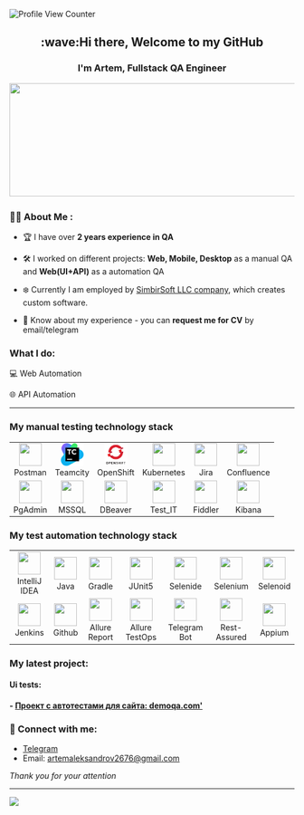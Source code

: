 ![Profile View Counter](https://komarev.com/ghpvc/?username=Artem-Alexandrov-QA)
<div id="header" align="center">
	<h2>:wave:Hi there, Welcome to my GitHub</h2>
	<h3>I'm Artem, Fullstack QA Engineer </h3>
</div>
<div align="center">
  <img src="https://media.giphy.com/media/dWesBcTLavkZuG35MI/giphy.gif" width="600" height="200"/>
</div>

### :man_technologist: About Me :
- :trophy: I have over **2 years experience in QA**

- :hammer_and_wrench: I worked on different projects: **Web, Mobile, Desktop** as a manual QA and **Web(UI+API)** as a automation QA

- :snowflake: Currently I am employed by [SimbirSoft LLC company](https://www.simbirsoft.com/en/), which creates custom software. 

- 📄 Know about my experience - you can **request me for CV** by email/telegram

<h3 align="left">What I do: </h3>

💻&nbsp;Web Automation

🌐&nbsp;API Automation

---
### My manual testing technology stack
<table>
<tbody>
<tr>
<td align="center"><src="https://www.jetbrains.com/idea/"><img src="https://res.cloudinary.com/postman/image/upload/t_team_logo/v1629869194/team/2893aede23f01bfcbd2319326bc96a6ed0524eba759745ed6d73405a3a8b67a8" width="40" height="40"><br>Postman</td>
<td align="center"><src="https://www.jetbrains.com/idea/"><img src="https://github.com/JetBrains/logos/blob/master/web/teamcity/teamcity.svg" width="40" height="40"><br>Teamcity</td>
<td align="center"><src="https://www.jetbrains.com/idea/"><img src="https://github.com/RedHatGov/redhatgov.github/blob/master/_images/OpenShift-logo.svg" width="40" height="40"><br>OpenShift</td>
<td align="center"><src="https://www.jetbrains.com/idea/"><img src="https://upload.wikimedia.org/wikipedia/commons/3/39/Kubernetes_logo_without_workmark.svg"width="40" height="40"><br>Kubernetes</td>
<td align="center"><src="https://www.jetbrains.com/idea/"><img src="https://starchenkov.pro/qa-guru/img/skills/Jira.svg" width="40" height="40"><br>Jira</td>
<td align="center"><src="https://www.jetbrains.com/idea/"><img src="https://seeklogo.com/images/C/confluence-logo-D9B07137C2-seeklogo.com.png" width="40" height="40"><br>Confluence</td>
</tr>
<tr>
<td align="center"><src="https://www.jetbrains.com/idea/"><img src="https://developer.asustor.com/uploadIcons/0020_96009_1552971827_pgadmin-icon.png" width="40" height="40"><br>PgAdmin</td>
<td align="center"><src="https://www.jetbrains.com/idea/"><img src="https://i.pinimg.com/originals/32/a0/3a/32a03aee0c76419ec5bde950a62883bc.png" width="40" height="40"><br>MSSQL</td>
<td align="center"><src="https://www.jetbrains.com/idea/"><img src="https://upload.wikimedia.org/wikipedia/commons/thumb/b/b5/DBeaver_logo.svg/1200px-DBeaver_logo.svg.png" width="40" height="40"><br>DBeaver</td>
<td align="center"><src="https://www.jetbrains.com/idea/"><img src="https://upload.wikimedia.org/wikipedia/commons/9/90/Test_IT_logo.png" width="40" height="40"><br>Test_IT</td>
<td align="center"><src="https://www.jetbrains.com/idea/"><img src="https://www.megaleechers.com/storage/Fiddler-Classic-Icon.png" width="40" height="40"><br>Fiddler</td>
<td align="center"><src="https://www.jetbrains.com/idea/"><img src="https://brandslogos.com/wp-content/uploads/images/large/elastic-kibana-logo.png" width="40" height="40"><br>Kibana</td>
</tbody>
</table>

### My test automation technology stack
<table>
<tbody>
<tr>
<td align="center"><src="https://www.jetbrains.com/idea/"><img src="https://starchenkov.pro/qa-guru/img/skills/Intelij_IDEA.svg" width="40" height="40"><br>IntelliJ IDEA</td>
<td align="center"><src="https://www.jetbrains.com/idea/"><img src="https://cdn-icons-png.flaticon.com/512/226/226777.png" width="40" height="40"><br>Java</td>
<td align="center"><src="https://www.jetbrains.com/idea/"><img src="https://starchenkov.pro/qa-guru/img/skills/Gradle.svg" width="40" height="40"><br>Gradle</td>
<td align="center"><src="https://www.jetbrains.com/idea/"><img src="https://starchenkov.pro/qa-guru/img/skills/JUnit5.svg" width="40" height="40"><br>JUnit5</td>
<td align="center"><src="https://www.jetbrains.com/idea/"><img src="https://user-images.githubusercontent.com/47101779/210963191-4a3df255-fcac-418b-a903-eada87d84120.png" width ="40" height="40"><br>Selenide</td>
<td align="center"><src="https://www.jetbrains.com/idea/"><img src="https://starchenkov.pro/qa-guru/img/skills/Selenium.svg" width ="40" height="40"><br>Selenium</td>
<td align="center"><src="https://www.jetbrains.com/idea/"><img src="https://avatars.githubusercontent.com/u/26328913?s=280&v=4" width="40" height="40"><br>Selenoid</td>
</tr>
<tr>
<td align="center"><src="https://www.jetbrains.com/idea/"><img src="https://starchenkov.pro/qa-guru/img/skills/Jenkins.svg" width="40" height="40"><br>Jenkins</td>
<td align="center"><src="https://www.jetbrains.com/idea/"><img src="https://github.githubassets.com/images/modules/logos_page/GitHub-Mark.png" width="40" height="40"><br>Github</td>
<td align="center"><src="https://www.jetbrains.com/idea/"><img src="https://starchenkov.pro/qa-guru/img/skills/Allure_Report.svg" width="40" height="40"><br>Allure Report</td>
<td align="center"><src="https://www.jetbrains.com/idea/"><img src="https://starchenkov.pro/qa-guru/img/skills/Allure_EE.svg" width="40" height="40"><br>Allure TestOps</td>
<td align="center"><src="https://www.jetbrains.com/idea/"><img src="https://upload.wikimedia.org/wikipedia/commons/thumb/8/82/Telegram_logo.svg/2048px-Telegram_logo.svg.png" width="40" height="40"><br>Telegram Bot</td>
<td align="center"><src="https://www.jetbrains.com/idea/"><img src="https://starchenkov.pro/qa-guru/img/skills/Rest-Assured.svg" width="40" height="40"><br>Rest-Assured</td>
<td align="center"><src="https://www.jetbrains.com/idea/"><img src="https://seeklogo.com/images/A/appium-logo-7A2DD5B4E3-seeklogo.com.png" width="40" height="40"><br>Appium</td>
</tr>
</tbody>
</table>


### My latest project:
#### Ui tests:
#### - [Проект с автотестами для сайта: demoqa.com'](https://github.com/Artem-Alexandrov-QA/demoqa-AllureAndJenkins-tests)


### :email:	Connect with me:
+ [Telegram](https://t.me/artemalexandrov09)
+ Email: artemaleksandrov2676@gmail.com

_Thank you for your attention_
___


![](http://github-profile-summary-cards.vercel.app/api/cards/stats?username=Artem-Alexandrov-QA&theme=github)


